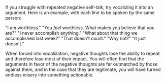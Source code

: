 If you struggle with repeated negative self-talk, try vocalizing it into an argument. Here is an example, with each line to be spoken by the same person:

"I am worthless."
"You _feel_ worthless. What makes you believe that you are?"
"I never accomplish anything."
"What about that thing we accomplished last week?"
"That doesn't count."
"Why not?"
"It just doesn't."

When forced into vocalization, negative thoughts lose the ability to repeat and therefore lose most of their impact. You will often find that the arguments in favor of the negative thoughts are far outmatched by those against them, and in the case that they are legitimate, you will have turned endless misery into something actionable.
